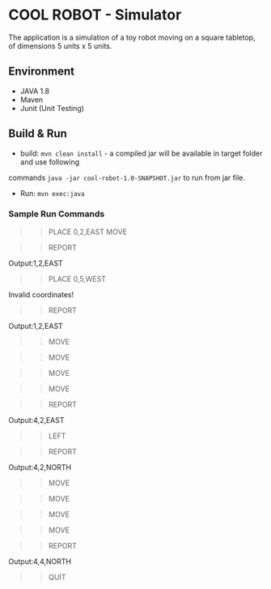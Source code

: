 # COOL ROBOT - Simulator

The application is a simulation of a toy robot moving on a square tabletop, of dimensions 5 units x 5 units.

## Environment

- JAVA 1.8
- Maven
- Junit (Unit Testing)

## Build & Run

- build: `mvn clean install` - a compiled jar will be available in target folder and use following

commands `java -jar cool-robot-1.0-SNAPSHOT.jar` to run from jar file.

- Run: `mvn exec:java`

### Sample Run Commands
>> PLACE 0,2,EAST
>> MOVE

>> REPORT

Output:1,2,EAST

>> PLACE 0,5,WEST

Invalid coordinates!

>> REPORT

Output:1,2,EAST

>> MOVE

>> MOVE

>> MOVE

>> MOVE

>> REPORT

Output:4,2,EAST

>> LEFT

>> REPORT

Output:4,2,NORTH

>> MOVE

>> MOVE

>> MOVE

>> MOVE

>> REPORT

Output:4,4,NORTH

>> QUIT